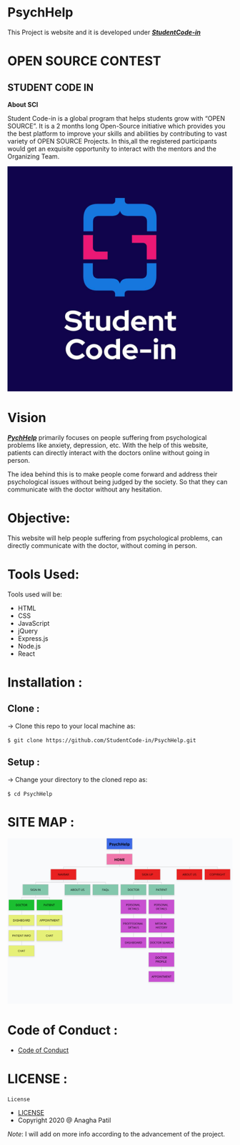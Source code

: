 # PsychHelp

This Project is website and it is developed under [**_StudentCode-in_**](https://scodein.tech/)

# OPEN SOURCE CONTEST

## STUDENT CODE IN

**About SCI**

Student Code-in is a global program that helps students grow with “OPEN SOURCE”. It is a 2 months long Open-Source initiative which provides you the best platform to improve your skills and abilities by contributing to vast variety of OPEN SOURCE Projects. In this,all the registered participants would get an exquisite opportunity to interact with the mentors and the Organizing Team.

![alt STUDENT CODE-IN LOGO](https://github.com/StudentCode-in/PsychHelp/blob/master/STUDENT%20CODE-IN.jpg)

# Vision
[**_PychHelp_**](https://psych-help.netlify.app/) primarily focuses on people suffering from psychological problems like anxiety, depression, etc. With the help of this website, patients can directly interact with the doctors online without going in person.

The idea behind this is to make people come forward and address their psychological issues without being judged by the society. So that they can communicate with the doctor without any hesitation.
# Objective:

This website will help people suffering from psychological problems, can directly communicate with the doctor, without coming in person.

# Tools Used:

Tools used will be:
* HTML
* CSS
* JavaScript
* jQuery
* Express.js
* Node.js
* React

# Installation :
## Clone :
->  Clone this repo to your local machine as:

`$ git clone https://github.com/StudentCode-in/PsychHelp.git`

## Setup :
->  Change your directory to the cloned repo as:

`$ cd PsychHelp`

# SITE MAP :
![alt SITE MAP](https://github.com/StudentCode-in/PsychHelp/blob/master/SITE%20MAP.png)

# Code of Conduct :
* [Code of Conduct](https://github.com/Anagha-2000/PsychHelp/blob/master/CODE_OF_CONDUCT.md)

# LICENSE :
`License`

* [LICENSE](https://github.com/StudentCode-in/PsychHelp/blob/master/LICENSE)
* Copyright 2020 @ Anagha Patil

*Note*: I will add on more info according to the advancement of the project.
